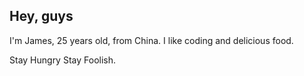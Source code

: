 ## Hey, guys

I'm James, 25 years old, from China. I like coding and delicious food.

Stay Hungry Stay Foolish.
